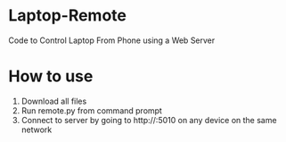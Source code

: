 # Laptop-Remote
 Code to Control Laptop From Phone using a Web Server

# How to use
1) Download all files
2) Run remote.py from command prompt
3) Connect to server by going to http://<ip address of laptop>:5010 on any device on the same network
